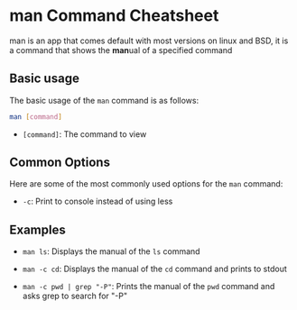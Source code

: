 # man Command Cheatsheet

man is an app that comes default with most versions on linux and BSD, it is a command that shows the **man**ual of a specified command

## Basic usage

The basic usage of the `man` command is as follows:

```sh
man [command]
```

- `[command]`: The command to view

## Common Options

Here are some of the most commonly used options for the `man` command:

- `-c`: Print to console instead of using less

## Examples

- `man ls`: Displays the manual of the `ls` command

- `man -c cd`: Displays the manual of the `cd` command and prints to stdout

- `man -c pwd | grep "-P"`: Prints the manual of the `pwd` command and asks grep to search for "-P"
